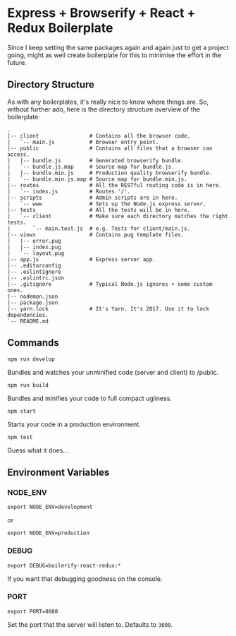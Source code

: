 # Express + Browserify + React + Redux Boilerplate

Since I keep setting the same packages again and again just to get a project
going, might as well create boilerplate for this to minimise the effort in
the future.

## Directory Structure

As with any boilerplates, it's really nice to know where things are.
So, without further ado, here is the directory structure overview of the
boilerplate:

```
.
|-- client                # Contains all the browser code.
|   `-- main.js           # Browser entry point.
|-- public                # Contains all files that a browser can access.
|   |-- bundle.js         # Generated browserify bundle.
|   `-- bundle.js.map     # Source map for bundle.js.
|   |-- bundle.min.js     # Production quality browserify bundle.
|   `-- bundle.min.js.map # Source map for bundle.min.js.
|-- routes                # All the RESTful routing code is in here.
|   `-- index.js          # Routes '/'.
|-- scripts               # Admin scripts are in here.
|   `-- www               # Sets up the Node.js express server.
|-- tests                 # All the tests will be in here.
|   `-- client            # Make sure each directory matches the right tests.
|       `-- main.test.js  # e.g. Tests for client/main.js.
|-- views                 # Contains pug template files.
|   |-- error.pug
|   |-- index.pug
|   `-- layout.pug
|-- app.js                # Express server app.
|-- .editorconfig
|-- .eslintignore
|-- .eslintrc.json
|-- .gitignore            # Typical Node.js ignores + some custom ones.
|-- nodemon.json
|-- package.json
|-- yarn.lock             # It's Yarn. It's 2017. Use it to lock dependencies.
`-- README.md
```

## Commands

```
npm run develop
```
Bundles and watches your unminified code (server and client) to /public.

```
npm run build
```
Bundles and minifies your code to full compact ugliness.

```
npm start
```
Starts your code in a production environment.

```
npm test
```
Guess what it does...


## Environment Variables


### NODE_ENV

```
export NODE_ENV=development
```
or
```
export NODE_ENV=production
```

### DEBUG

```
export DEBUG=boilerify-react-redux:*
```

If you want that debugging goodness on the console.

### PORT

```
export PORT=8080
```

Set the port that the server will listen to.
Defaults to `3000`.
